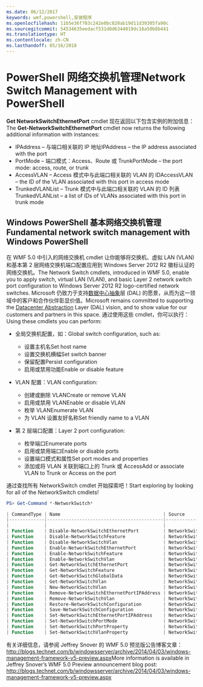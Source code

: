 ```yaml
---
ms.date: 06/12/2017
keywords: wmf,powershell,安装程序
ms.openlocfilehash: 11b5e36f703c242e0bc820ab19d11d39305fa90c
ms.sourcegitcommit: 54534635eedacf531d8d6344019dc16a50b8b441
ms.translationtype: HT
ms.contentlocale: zh-CN
ms.lasthandoff: 05/16/2018
---
```

# <a name="network-switch-management-with-powershell"></a><span data-ttu-id="3885b-102">PowerShell 网络交换机管理</span><span class="sxs-lookup"><span data-stu-id="3885b-102">Network Switch Management with PowerShell</span></span>

<span data-ttu-id="3885b-103">**Get NetworkSwitchEthernetPort** cmdlet 现在返回以下包含实例的附加信息：</span><span class="sxs-lookup"><span data-stu-id="3885b-103">The **Get-NetworkSwitchEthernetPort** cmdlet now returns the following additional information with instances:</span></span>

- <span data-ttu-id="3885b-104">IPAddress – 与端口相关联的 IP 地址</span><span class="sxs-lookup"><span data-stu-id="3885b-104">IPAddress – the IP address associated with the port</span></span>
- <span data-ttu-id="3885b-105">PortMode – 端口模式：Access、Route 或 Trunk</span><span class="sxs-lookup"><span data-stu-id="3885b-105">PortMode – the port mode: access, route, or trunk</span></span>
- <span data-ttu-id="3885b-106">AccessVLAN – Access 模式中与此端口相关联的 VLAN 的 ID</span><span class="sxs-lookup"><span data-stu-id="3885b-106">AccessVLAN – the ID of the VLAN associated with this port in access mode</span></span>
- <span data-ttu-id="3885b-107">TrunkedVLANList – Trunk 模式中与此端口相关联的 VLAN 的 ID 列表</span><span class="sxs-lookup"><span data-stu-id="3885b-107">TrunkedVLANList – a list of IDs of VLANs associated with this port in trunk mode</span></span>

## <a name="fundamental-network-switch-management-with-windows-powershell"></a><span data-ttu-id="3885b-108">Windows PowerShell 基本网络交换机管理</span><span class="sxs-lookup"><span data-stu-id="3885b-108">Fundamental network switch management with Windows PowerShell</span></span>

<span data-ttu-id="3885b-109">在 WMF 5.0 中引入的网络交换机 cmdlet 让你能够将交换机、虚拟 LAN (VLAN) 和基本第 2 层网络交换机端口配置应用到 Windows Server 2012 R2 徽标认证的网络交换机。</span><span class="sxs-lookup"><span data-stu-id="3885b-109">The Network Switch cmdlets, introduced in WMF 5.0, enable you to apply switch, virtual LAN (VLAN), and basic Layer 2 network switch port configuration to Windows Server 2012 R2 logo-certified network switches.</span></span> <span data-ttu-id="3885b-110">Microsoft 仍致力于支持[数据中心抽象](http://technet.microsoft.com/cloud/dal.aspx)层 (DAL) 的愿景，从而为这一领域中的客户和合作伙伴彰显价值。</span><span class="sxs-lookup"><span data-stu-id="3885b-110">Microsoft remains committed to supporting the [Datacenter Abstraction](http://technet.microsoft.com/cloud/dal.aspx) Layer (DAL) vision, and to show value for our customers and partners in this space.</span></span> <span data-ttu-id="3885b-111">通过使用这些 cmdlet，你可以执行：</span><span class="sxs-lookup"><span data-stu-id="3885b-111">Using these cmdlets you can perform:</span></span>

- <span data-ttu-id="3885b-112">全局交换机配置，如：</span><span class="sxs-lookup"><span data-stu-id="3885b-112">Global switch configuration, such as:</span></span>
    - <span data-ttu-id="3885b-113">设置主机名</span><span class="sxs-lookup"><span data-stu-id="3885b-113">Set host name</span></span>
    - <span data-ttu-id="3885b-114">设置交换机横幅</span><span class="sxs-lookup"><span data-stu-id="3885b-114">Set switch banner</span></span>
    - <span data-ttu-id="3885b-115">保留配置</span><span class="sxs-lookup"><span data-stu-id="3885b-115">Persist configuration</span></span>
    - <span data-ttu-id="3885b-116">启用或禁用功能</span><span class="sxs-lookup"><span data-stu-id="3885b-116">Enable or disable feature</span></span>

- <span data-ttu-id="3885b-117">VLAN 配置：</span><span class="sxs-lookup"><span data-stu-id="3885b-117">VLAN configuration:</span></span>
    - <span data-ttu-id="3885b-118">创建或删除 VLAN</span><span class="sxs-lookup"><span data-stu-id="3885b-118">Create or remove VLAN</span></span>
    - <span data-ttu-id="3885b-119">启用或禁用 VLAN</span><span class="sxs-lookup"><span data-stu-id="3885b-119">Enable or disable VLAN</span></span>
    - <span data-ttu-id="3885b-120">枚举 VLAN</span><span class="sxs-lookup"><span data-stu-id="3885b-120">Enumerate VLAN</span></span>
    - <span data-ttu-id="3885b-121">为 VLAN 设置友好名称</span><span class="sxs-lookup"><span data-stu-id="3885b-121">Set friendly name to a VLAN</span></span>

- <span data-ttu-id="3885b-122">第 2 层端口配置：</span><span class="sxs-lookup"><span data-stu-id="3885b-122">Layer 2 port configuration:</span></span>
    - <span data-ttu-id="3885b-123">枚举端口</span><span class="sxs-lookup"><span data-stu-id="3885b-123">Enumerate ports</span></span>
    - <span data-ttu-id="3885b-124">启用或禁用端口</span><span class="sxs-lookup"><span data-stu-id="3885b-124">Enable or disable ports</span></span>
    - <span data-ttu-id="3885b-125">设置端口模式和属性</span><span class="sxs-lookup"><span data-stu-id="3885b-125">Set port modes and properties</span></span>
    - <span data-ttu-id="3885b-126">添加或将 VLAN 关联到端口上的 Trunk 或 Access</span><span class="sxs-lookup"><span data-stu-id="3885b-126">Add or associate VLAN to Trunk or Access on the port</span></span>

<span data-ttu-id="3885b-127">通过查找所有 NetworkSwitch cmdlet 开始探索吧！</span><span class="sxs-lookup"><span data-stu-id="3885b-127">Start exploring by looking for all of the NetworkSwitch cmdlets!</span></span>

```powershell
PS> Get-Command *-NetworkSwitch*

| CommandType | Name                                      | Source        |
|-------------|-------------------------------------------|---------------|
|             |                                           |               |
| Function    | Disable-NetworkSwitchEthernetPort         | NetworkSwitch |
| Function    | Disable-NetworkSwitchFeature              | NetworkSwitch |
| Function    | Disable-NetworkSwitchVlan                 | NetworkSwitch |
| Function    | Enable-NetworkSwitchEthernetPort          | NetworkSwitch |
| Function    | Enable-NetworkSwitchFeature               | NetworkSwitch |
| Function    | Enable-NetworkSwitchVlan                  | NetworkSwitch |
| Function    | Get-NetworkSwitchEthernetPort             | NetworkSwitch |
| Function    | Get-NetworkSwitchFeature                  | NetworkSwitch |
| Function    | Get-NetworkSwitchGlobalData               | NetworkSwitch |
| Function    | Get-NetworkSwitchVlan                     | NetworkSwitch |
| Function    | New-NetworkSwitchVlan                     | NetworkSwitch |
| Function    | Remove-NetworkSwitchEthernetPortIPAddress | NetworkSwitch |
| Function    | Remove-NetworkSwitchVlan                  | NetworkSwitch |
| Function    | Restore-NetworkSwitchConfiguration        | NetworkSwitch |
| Function    | Save-NetworkSwitchConfiguration           | NetworkSwitch |
| Function    | Set-NetworkSwitchEthernetPortIPAddress    | NetworkSwitch |
| Function    | Set-NetworkSwitchPortMode                 | NetworkSwitch |
| Function    | Set-NetworkSwitchPortProperty             | NetworkSwitch |
| Function    | Set-NetworkSwitchVlanProperty             | NetworkSwitch |
```

<span data-ttu-id="3885b-128">有关详细信息，请参阅 Jeffrey Snover 的 WMF 5.0 预览版公告博客文章：<http://blogs.technet.com/b/windowsserver/archive/2014/04/03/windows-management-framework-v5-preview.aspx></span><span class="sxs-lookup"><span data-stu-id="3885b-128">More information is available in Jeffrey Snover’s WMF 5.0 Preview announcement blog post: <http://blogs.technet.com/b/windowsserver/archive/2014/04/03/windows-management-framework-v5-preview.aspx></span></span>
